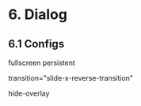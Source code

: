 # 6. Dialog

## 6.1 Configs

fullscreen
persistent

transition="slide-x-reverse-transition"

hide-overlay
